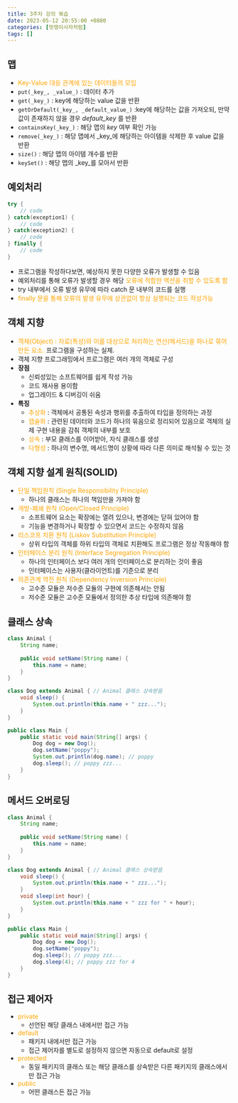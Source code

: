 ```yaml
---
title: 3주차 강의 복습
date: 2023-05-12 20:55:00 +0800
categories: [멋쟁이사자처럼]
tags: []
---
```


## 맵
* <span style="color: orange">Key-Value 대응 관계에 있는 데이터들의 모임</span>
* `put(_key_, _value_)` : 데이터 추가
* `get(_key_)` : key에 해당하는 value 값을 반환
* `getOrDefault(_key_, _default_value_)` :key에 해당하는 값을 가져오되, 만약 값이 존재하지 않을 경우 _default_key_ 를 반환
* `containsKey(_key_)` : 해당 맵의 _key_ 여부 확인 가능
* `remove(_key_)` : 해당 맵에서 _key_에 해당하는 아이템을 삭제한 후 value 값을 반환
* `size()` : 해당 맵의 아이템 개수를 반환
* `keySet()` : 해당 맵의 _key_를 모아서 반환

## 예외처리
```java
try {
	// code
} catch(exception1) {
	// code
} catch(exception2) {
	// code
} finally {
	// code
}
```
* 프로그램을 작성하다보면, 예상하지 못한 다양한 오류가 발생할 수 있음
* 예외처리를 통해 오류가 발생할 경우 해당 <span style="color: orange">오류에 적합한 액션을 취할 수 있도록 함</span>
* try 내부에서 오류 발생 유무에 따라 catch 문 내부의 코드를 실행
* <span style="color: orange">finally 문을 통해 오류의 발생 유무에 상관없이 항상 실행되는 코드 작성가능</span>

## 객체 지향
* <span style="color: orange">객체(Object) : 자료(특성)와 이를 대상으로 처리하는 연산(메서드)을 하나로 묶어 만든 요소.</span> 프로그램을 구성하는 실체.
* 객체 지향 프로그래밍에서 프로그램은 여러 개의 객체로 구성
* **장점**
  * 신뢰성있는 소프트웨어를 쉽게 작성 가능
  * 코드 재사용 용이함
  * 업그레이드 & 디버깅이 쉬움
* **특징**
  * <span style="color: orange">추상화</span> : 객체에서 공통된 속성과 행위를 추출하여 타입을 정의하는 과정
  * <span style="color: orange">캡슐화</span> : 관련된 데이터와 코드가 하나의 묶음으로 정리되어 있음으로 객체의 실제 구현 내용을 감춰 객체의 내부를 보호
  * <span style="color: orange">상속</span> : 부모 클래스를 이어받아, 자식 클래스를 생성
  * <span style="color: orange">다형성</span> : 하나의 변수명, 메서드명이 상황에 따라 다른 의미로 해석될 수 있는 것
  
## 객체 지향 설계 원칙(SOLID)
* <span style="color: orange">단일 책임원칙 (Single Responsibility Principle)</span>
  * 하나의 클래스는 하나의 책임만을 가져야 함
* <span style="color: orange">개방-폐쇄 원칙 (Open/Closed Principle)</span>
  * 소프트웨어 요소는 확장에는 열려 있으나, 변경에는 닫혀 있어야 함
  * 기능을 변경하거나 확장할 수 있으면서 코드는 수정하지 않음
* <span style="color: orange">리스코프 치환 원칙 (Liskov Substitution Principle)</span>
  * 상위 타입의 객체를 하위 타입의 객체로 치환해도 프로그램은 정상 작동해야 함
* <span style="color: orange">인터페이스 분리 원칙 (Interface Segregation Principle)</span>
  * 하나의 인터페이스 보다 여러 개의 인터페이스로 분리하는 것이 좋음
  * 인터페이스는 사용자(클라이언트)를 기준으로 분리
* <span style="color: orange">의존관계 역전 원칙 (Dependency Inversion Principle)</span>
  * 고수준 모듈은 저수준 모듈의 구현에 의존해서는 안됨
  * 저수준 모듈은 고수준 모듈에서 정의한 추상 타입에 의존해야 함

## 클래스 상속
```java
class Animal {
	String name;
    
    public void setName(String name) {
    	this.name = name;
    }
}

class Dog extends Animal { // Animal 클래스 상속받음
	void sleep() {
    	System.out.println(this.name + " zzz...");
    }
}

public class Main {
	public static void main(String[] args) {
    	Dog dog = new Dog();
        dog.setName("poppy");
        System.out.println(dog.name); // poppy
        dog.sleep(); // poppy zzz...
    }
}
```

## 메서드 오버로딩
```java
class Animal {
	String name;
    
    public void setName(String name) {
    	this.name = name;
    }
}

class Dog extends Animal { // Animal 클래스 상속받음
	void sleep() {
    	System.out.println(this.name + " zzz...");
    }
    void sleep(int hour) {
    	System.out.println(this.name + " zzz for " + hour);
    }
}

public class Main {
	public static void main(String[] args) {
    	Dog dog = new Dog();
        dog.setName("poppy");
        dog.sleep(); // poppy zzz...
		dog.sleep(4); // poppy zzz for 4
    }
}
```

## 접근 제어자
* <span style="color:orange;">private</span>
  * 선언된 해당 클래스 내에서만 접근 가능
* <span style="color:orange;">default</span>
  * 패키지 내에서만 접근 가능
  * 접근 제어자를 별도로 설정하지 않으면 자동으로 default로 설정
* <span style="color:orange;">protected</span>
  * 동일 패키지의 클래스 또는 해당 클래스를 상속받은 다른 패키지의 클래스에서만 접근 가능
* <span style="color:orange;">public</span>
  * 어떤 클래스든 접근 가능
